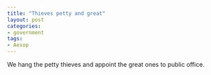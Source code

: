 ```yaml
---
title: "Thieves petty and great"
layout: post
categories:
- government
tags:
- Aesop
---
```


We hang the petty thieves and appoint the great ones to public office.